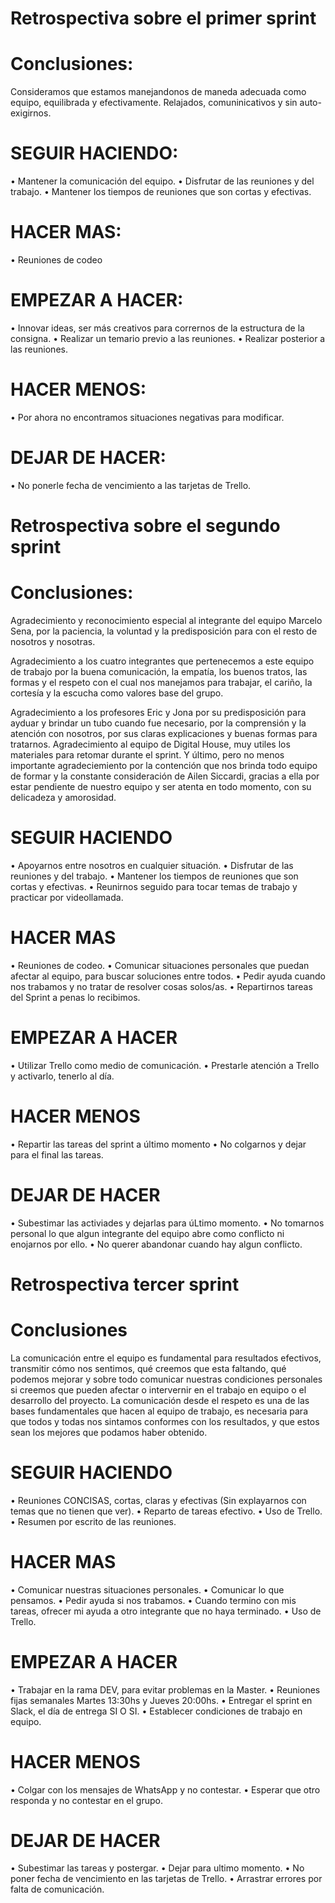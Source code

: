 # Retrospectiva sobre el primer sprint 

# Conclusiones: 

Consideramos que estamos manejandonos de maneda adecuada como equipo, equilibrada y efectivamente. Relajados, comuninicativos y sin auto-exigirnos. 

# SEGUIR HACIENDO: 
 • Mantener la comunicación del equipo.
 • Disfrutar de las reuniones y del trabajo.
 • Mantener los tiempos de reuniones que son cortas y efectivas.

# HACER MAS: 
 • Reuniones de codeo 

# EMPEZAR A HACER: 
 • Innovar ideas, ser más creativos para corrernos de la estructura de la consigna. 
 • Realizar un temario previo a las reuniones. 
 • Realizar posterior a las reuniones. 

# HACER MENOS: 
 • Por ahora no encontramos situaciones negativas para modificar. 

# DEJAR DE HACER: 
 • No ponerle fecha de vencimiento a las tarjetas de Trello. 

# Retrospectiva sobre el segundo sprint

# Conclusiones: 

Agradecimiento y reconocimiento especial al integrante del equipo Marcelo Sena, por la paciencia, la voluntad y la predisposición para con el resto de nosotros y nosotras. 

Agradecimiento a los cuatro integrantes que pertenecemos a este equipo de trabajo por la buena comunicación, la empatía, los buenos tratos, las formas y el respeto con el cual nos manejamos para trabajar, el cariño, la cortesía y la escucha como valores base del grupo. 

Agradecimiento a los profesores Eric y Jona por su predisposición para ayduar y brindar un tubo cuando fue necesario, por la comprensión y la atención con nosotros, por sus claras explicaciones y buenas formas para tratarnos. Agradecimiento al equipo de Digital House, muy utiles los materiales para retomar durante el sprint. Y último, pero no menos importante agradeciemiento por la contención que nos brinda todo equipo de formar y la constante consideración de Ailen Siccardi, gracias a ella por estar pendiente de nuestro equipo y ser atenta en todo momento, con su delicadeza y amorosidad. 

# SEGUIR HACIENDO 
 • Apoyarnos entre nosotros en cualquier situación. 
 • Disfrutar de las reuniones y del trabajo.
 • Mantener los tiempos de reuniones que son cortas y efectivas.
 • Reunirnos seguido para tocar temas de trabajo y practicar por videollamada. 

# HACER MAS 
• Reuniones de codeo.
• Comunicar situaciones personales que puedan afectar al equipo, para buscar soluciones entre todos.
• Pedir ayuda cuando nos trabamos y no tratar de resolver cosas solos/as. 
• Repartirnos tareas del Sprint a penas lo recibimos.

# EMPEZAR A HACER
• Utilizar Trello como medio de comunicación. 
• Prestarle atención a Trello y activarlo, tenerlo al día. 

# HACER MENOS
• Repartir las tareas del sprint a último momento
• No colgarnos y dejar para el final las tareas. 
 
# DEJAR DE HACER
• Subestimar las activiades y dejarlas para úLtimo momento. 
• No tomarnos personal lo que algun integrante del equipo abre como conflicto ni enojarnos por ello. 
• No querer abandonar cuando hay algun conflicto. 

# Retrospectiva tercer sprint 

# Conclusiones 
  La comunicación entre el equipo es fundamental para resultados efectivos, transmitir cómo nos sentimos, qué creemos que esta faltando, qué podemos mejorar y sobre todo comunicar nuestras condiciones personales si creemos que pueden afectar o intervernir en el trabajo en equipo o el desarrollo del proyecto. La comunicación desde el respeto es una de las bases fundamentales que hacen al equipo de trabajo, es necesaria para que todos y todas nos sintamos conformes con los resultados, y que estos sean los mejores que podamos haber obtenido. 

  # SEGUIR HACIENDO 
   • Reuniones CONCISAS, cortas, claras y efectivas (Sin explayarnos con temas que no tienen que ver).
   • Reparto de tareas efectivo.
   • Uso de Trello.
   • Resumen por escrito de las reuniones. 

  # HACER MAS 
   • Comunicar nuestras situaciones personales.
   • Comunicar lo que pensamos.
   • Pedir ayuda si nos trabamos.
   • Cuando termino con mis tareas, ofrecer mi ayuda a otro integrante que no haya terminado.
   • Uso de Trello.

  # EMPEZAR A HACER 
   • Trabajar en la rama DEV, para evitar problemas en la Master.
   • Reuniones fijas semanales Martes 13:30hs y Jueves 20:00hs.
   • Entregar el sprint en Slack, el día de entrega SI O SI. 
   • Establecer condiciones de trabajo en equipo. 

  # HACER MENOS 
   • Colgar con los mensajes de WhatsApp y no contestar. 
   • Esperar que otro responda y no contestar en el grupo. 

  # DEJAR DE HACER
   • Subestimar las tareas y postergar. 
   • Dejar para ultimo momento. 
   • No poner fecha de vencimiento en las tarjetas de Trello.
   • Arrastrar errores por falta de comunicación.  

  


